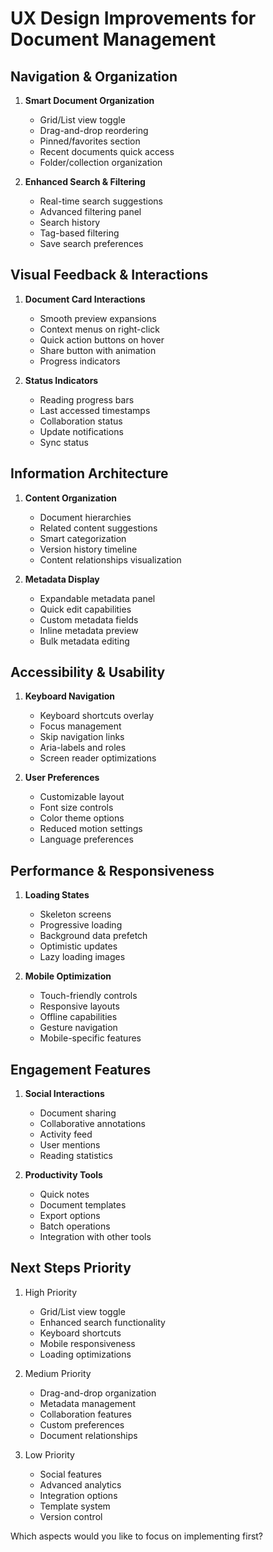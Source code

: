 # UX Design Improvements for Document Management

## Navigation & Organization

1. **Smart Document Organization**
   - Grid/List view toggle
   - Drag-and-drop reordering
   - Pinned/favorites section
   - Recent documents quick access
   - Folder/collection organization

2. **Enhanced Search & Filtering**
   - Real-time search suggestions
   - Advanced filtering panel
   - Search history
   - Tag-based filtering
   - Save search preferences

## Visual Feedback & Interactions

1. **Document Card Interactions**
   - Smooth preview expansions
   - Context menus on right-click
   - Quick action buttons on hover
   - Share button with animation
   - Progress indicators

2. **Status Indicators**
   - Reading progress bars
   - Last accessed timestamps
   - Collaboration status
   - Update notifications
   - Sync status

## Information Architecture

1. **Content Organization**
   - Document hierarchies
   - Related content suggestions
   - Smart categorization
   - Version history timeline
   - Content relationships visualization

2. **Metadata Display**
   - Expandable metadata panel
   - Quick edit capabilities
   - Custom metadata fields
   - Inline metadata preview
   - Bulk metadata editing

## Accessibility & Usability

1. **Keyboard Navigation**
   - Keyboard shortcuts overlay
   - Focus management
   - Skip navigation links
   - Aria-labels and roles
   - Screen reader optimizations

2. **User Preferences**
   - Customizable layout
   - Font size controls
   - Color theme options
   - Reduced motion settings
   - Language preferences

## Performance & Responsiveness

1. **Loading States**
   - Skeleton screens
   - Progressive loading
   - Background data prefetch
   - Optimistic updates
   - Lazy loading images

2. **Mobile Optimization**
   - Touch-friendly controls
   - Responsive layouts
   - Offline capabilities
   - Gesture navigation
   - Mobile-specific features

## Engagement Features

1. **Social Interactions**
   - Document sharing
   - Collaborative annotations
   - Activity feed
   - User mentions
   - Reading statistics

2. **Productivity Tools**
   - Quick notes
   - Document templates
   - Export options
   - Batch operations
   - Integration with other tools

## Next Steps Priority

1. High Priority
   - Grid/List view toggle
   - Enhanced search functionality
   - Keyboard shortcuts
   - Mobile responsiveness
   - Loading optimizations

2. Medium Priority
   - Drag-and-drop organization
   - Metadata management
   - Collaboration features
   - Custom preferences
   - Document relationships

3. Low Priority
   - Social features
   - Advanced analytics
   - Integration options
   - Template system
   - Version control

Which aspects would you like to focus on implementing first?
